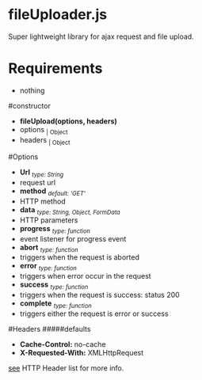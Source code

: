 # fileUploader.js
Super lightweight library for ajax request and file upload.
# Requirements
* nothing

#constructor
- **fileUpload(options, headers)** 
 - options <sub>| Object</sub>
 - headers <sub>| Object</sub>

#Options
- **Url** <sub>*type: String*</sub>
 - request url
- **method** <sub> *default: 'GET'*</sub>
 - HTTP method
- **data**  <sub>*type: String, Object, FormData*</sub>
 - HTTP parameters
- **progress** <sub> *type: function*</sub>
 - event listener for progress event
- **abort**  <sub>*type: function*</sub>
 - triggers when the request is aborted
- **error** <sub>*type: function*</sub>
 - triggers when error occur in the request
- **success** <sub>*type: function*</sub>
 - triggers when the request is success: status 200
- **complete** <sub>*type: function*</sub>
 - triggers either the request is error or success

#Headers
#####defaults
- **Cache-Control:** no-cache
- **X-Requested-With:** XMLHttpRequest
 
 [see][1] HTTP Header list for more info.


[1]: https://en.wikipedia.org/wiki/List_of_HTTP_header_fields
  
